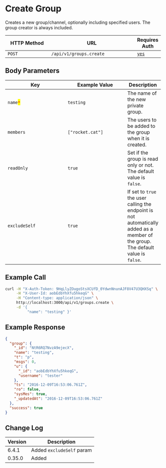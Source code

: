 # Create Group

Creates a new group/channel, optionally including specified users. The group creator is always included.

<table><thead><tr><th width="163">HTTP Method</th><th width="313">URL</th><th>Requires Auth</th></tr></thead><tbody><tr><td><code>POST</code></td><td><code>/api/v1/groups.create</code></td><td><a href="../../authentication-endpoints/"><code>yes</code></a></td></tr></tbody></table>

## Body Parameters

<table><thead><tr><th width="205.33333333333331">Key</th><th width="196">Example Value</th><th>Description</th></tr></thead><tbody><tr><td><code>name</code><mark style="color:red;"><code>*</code></mark></td><td><code>testing</code></td><td>The name of the new private group.</td></tr><tr><td><code>members</code></td><td><code>["rocket.cat"]</code></td><td>The users to be added to the group when it is created.</td></tr><tr><td><code>readOnly</code></td><td><code>true</code></td><td>Set if the group is read only or not. The default value is <code>false</code>.</td></tr><tr><td><code>excludeSelf</code></td><td><code>true</code></td><td>If set to <code>true</code> the user calling the endpoint is not automatically added as a member of the group. The default value is <code>false</code>.</td></tr></tbody></table>

## Example Call

```bash
curl -H "X-Auth-Token: 9HqLlyZOugoStsXCUfD_0YdwnNnunAJF8V47U3QHXSq" \
     -H "X-User-Id: aobEdbYhXfu5hkeqG" \
     -H "Content-type: application/json" \
     http://localhost:3000/api/v1/groups.create \
     -d '{ 
          "name": "testing" }'
```

## Example Response

```json
{
  "group": {
    "_id": "NtR6RQ7NvzA9ejecX",
    "name": "testing",
    "t": "p",
    "msgs": 0,
    "u": {
      "_id": "aobEdbYhXfu5hkeqG",
      "username": "tester"
    },
    "ts": "2016-12-09T16:53:06.761Z",
    "ro": false,
    "sysMes": true,
    "_updatedAt": "2016-12-09T16:53:06.761Z"
  },
  "success": true
}
```

## Change Log

| Version | Description               |
| ------- | ------------------------- |
| 6.4.1   | Added `excludeSelf` param |
| 0.35.0  | Added                     |
